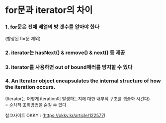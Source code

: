 # for문과 iterator의 차이

### 1. for문은 전체 배열의 방 갯수를 알아야 한다  
(향상된 for문 제외)

### 2. iterator는 hasNext() & remove() & next() 등 제공

### 3. iterator를 사용하면 out of bound에러를 방지할 수 있다

### 4. An Iterator object encapsulates the internal structure of how the iteration occurs.
(Iterator는 어떻게 iteration이 발생하는지에 대한 내부적 구조를 캡슐화 시킨다)  
= 순차적 조회방법을 숨길 수 있다

참고사이트 OKKY : (https://okky.kr/article/122577)
